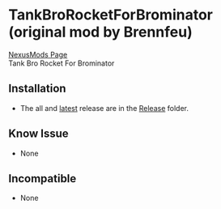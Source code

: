 # TankBroRocketForBrominator (original mod by Brennfeu)

[NexusMods Page](https://www.nexusmods.com/broforce/mods/24)  
Tank Bro Rocket For Brominator

## Installation

* The all and [latest](./Release/TankBroRocketForBrominator.zip) release are in the [Release](./Release/) folder.

## Know Issue

* None

## Incompatible

* None
